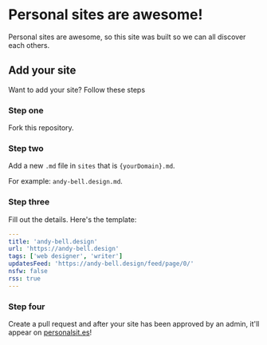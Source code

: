 # Personal sites are awesome!

Personal sites are awesome, so this site was built so we can all discover each others.

## Add your site

Want to add your site? Follow these steps

### Step one

Fork this repository.

### Step two

Add a new `.md` file in `sites` that is `{yourDomain}.md`.

For example: `andy-bell.design.md`.

### Step three

Fill out the details. Here's the template:

```yaml
---
title: 'andy-bell.design'
url: 'https://andy-bell.design'
tags: ['web designer', 'writer']
updatesFeed: 'https://andy-bell.design/feed/page/0/'
nsfw: false
rss: true
---
```

### Step four

Create a pull request and after your site has been approved by an admin, it'll appear on [personalsit.es](https://personalsit.es)!
